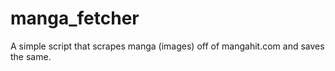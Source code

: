 # manga_fetcher
A simple script that scrapes manga (images) off of mangahit.com and saves the same. 
